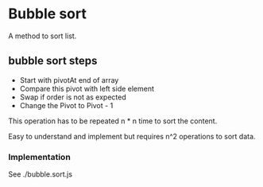 # Bubble sort
A method to sort list.

## bubble sort steps
- Start with pivotAt end of array
- Compare this pivot with left side element
- Swap if order is not as expected
- Change the Pivot to Pivot - 1

This operation has to be repeated n * n time to sort the content.

Easy to understand and implement but requires n^2 operations to sort data.


### Implementation
See ./bubble.sort.js
